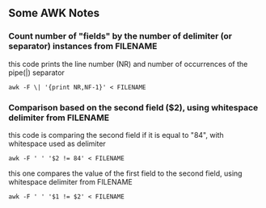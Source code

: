 ## Some AWK Notes

### Count number of "fields" by the number of delimiter (or separator) instances from FILENAME
this code prints the line number (NR) and number of occurrences of the pipe(|) separator

`awk -F \| '{print NR,NF-1}' < FILENAME`

### Comparison based on the second field ($2), using whitespace delimiter from FILENAME
this code is comparing the second field if it is equal to "84", with whitespace used as delimiter

`awk -F ' ' '$2 != 84' < FILENAME`

this one compares the value of the first field to the second field, using whitespace delimiter from FILENAME

`awk -F ' ' '$1 != $2' < FILENAME`
